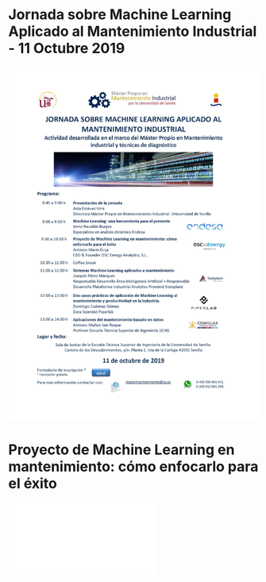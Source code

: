 # Jornada sobre Machine Learning Aplicado al Mantenimiento Industrial - 11 Octubre 2019

![Jornada sobre Machine Learning Aplicado al Mantenimiento Industrial](jornadas_ML_Manteninimiento.png)

# Proyecto de Machine Learning en mantenimiento: cómo enfocarlo para el éxito
![Presentación Proyecto de ML en mantenimiento](Proyectos_ML_en_Mantenimiento_Predictivo.pdf)

